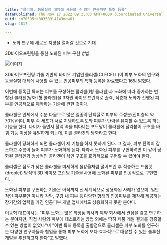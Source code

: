 ```yaml
---
title: "클리셀, 동물실험 대체에 사용할 수 있는 인공피부 특허 등록"
datePublished: Thu Nov 17 2022 09:31:03 GMT+0000 (Coordinated Universal Time)
cuid: cm70595tk003509l4143mgw61
slug: 4817

---
```



- 노화 연구에 새로운 지평을 열어갈 것으로 기대

3D바이오프린팅을 통한 노화된 피부 구현 방법

![이미지](https://cdn.hashnode.com/res/hashnode/image/upload/v1739257910681/fbc6c67c-127b-42a3-b8de-e5250a503d3e.jpeg)

3D바이오프린팅 기술 기반의 바이오 기업인 클리셀(CLECELL)이 피부 노화의 연구와 동물실험 대체에 사용할 수 있는 인공피부의 특허 등록을 완료했다고 16일 밝혔다.

이번에 등록된 특허는 피부를 구성하는 콜라겐(I형 콜라겐)과 노화에 따라 증가하는 변형된 콜라겐(당화 I형 콜라겐)을 3차원 바이오 프린터로 출력, 적층해 노화가 진행된 피부를 인공적으로 제작하는 기술에 관한 것이다.

콜라겐은 인체에서 수분 다음으로 많은 일종의 단백질로 피부의 주성분(진피층의 약 70%)이며, 피부 속 세포가 서로 지탱하도록 도와 피부가 탄력을 유지할 수 있도록 하는 기능을 한다. 나이가 들면서 혈액 속을 떠다니는 포도당이 콜라겐에 달라붙어 구조를 바꿔 기능 이상을 유발하게 되는데, 이를 콜라겐의 당화라고 한다.

콜라겐이 당화하게 되면 콜라겐이 제 기능을 하지 못하게 된다. 그 결과, 피부 탄력이 감소하고 주름이 늘어 피부가 노화하게 된다. 따라서 노화된 피부를 구현하려면 이 같이 당화된 콜라겐과 정상적인 콜라겐이 섞인 구조를 효과적으로 구현할 수 있어야 한다.

클리셀은 점도가 낮은 콜라겐을 미세하게 물방울처럼 떨어뜨린 후 적층하는 드롭렛(droplet) 방식의 3D 바이오 프린팅 기술을 사용해 노화된 피부를 인공적으로 구현했다.

노화된 피부를 구현하는 기술은 아직까지 전 세계적으로 상용화된 사례가 없으며, 일반적인 피부뿐만 아니라 각막, 구강 내 피부 등 다양한 형태의 인공피부를 제작해 제공하는 장기간의 업력을 가진 인공피부 개발 업체에서도 상용화하지 못한 분야다.

이동혁 대표이사는 "피부 노화는 많은 화장품 회사와 제약 회사에서 관심을 갖고 연구하는 분야지만, 직접 사람의 피부에 테스트하는 방법 외에는 딱히 제품 개발 결과를 검증할 수 있는 방법이 없었다"며 "이번 특허 등록을 출발점으로 클리셀은 피부 노화를 연구하는 다양한 연구자들과 협업을 통해 피부 노화에 보다 효과적으로 대응할 수 있는 솔루션 개발을 추진하고자 한다"고 말했다.
